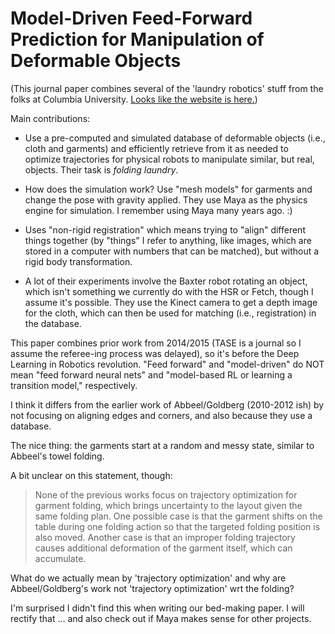 # Model-Driven Feed-Forward Prediction for Manipulation of Deformable Objects

(This journal paper combines several of the 'laundry robotics' stuff from the
folks at Columbia University. [Looks like the website is here.][1])

Main contributions:

- Use a pre-computed and simulated database of deformable objects (i.e., cloth
  and garments) and efficiently retrieve from it as needed to optimize
  trajectories for physical robots to manipulate similar, but real, objects.
  Their task is *folding laundry*.

- How does the simulation work? Use "mesh models" for garments and change the
  pose with gravity applied. They use Maya as the physics engine for simulation.
  I remember using Maya many years ago. :)

- Uses "non-rigid registration" which means trying to "align" different things
  together (by "things" I refer to anything, like images, which are stored in
  a computer with numbers that can be matched), but without a rigid body
  transformation.

- A lot of their experiments involve the Baxter robot rotating an object, which
  isn't something we currently do with the HSR or Fetch, though I assume it's
  possible. They use the Kinect camera to get a depth image for the cloth, which
  can then be used for matching (i.e., registration) in the database.

This paper combines prior work from 2014/2015 (TASE is a journal so I assume the
referee-ing process was delayed), so it's before the Deep Learning in Robotics
revolution.  "Feed forward" and "model-driven" do NOT mean "feed forward neural
nets" and "model-based RL or learning a transition model," respectively.

I think it differs from the earlier work of Abbeel/Goldberg (2010-2012 ish) by
not focusing on aligning edges and corners, and also because they use a
database.

The nice thing: the garments start at a random and messy state, similar to
Abbeel's towel folding.

A bit unclear on this statement, though:

> None of the previous works focus on trajectory optimization for garment
> folding, which brings uncertainty to the layout given the same folding plan.
> One possible case is that the garment shifts on the table during one folding
> action so that the targeted folding position is also moved. Another case is
> that an improper folding trajectory causes additional deformation of the
> garment itself, which can accumulate.

What do we actually mean by 'trajectory optimization' and why are
Abbeel/Goldberg's work not 'trajectory optimization' wrt the folding?

I'm surprised I didn't find this when writing our bed-making paper. I will
rectify that ... and also check out if Maya makes sense for other projects.

[1]:http://www.cs.columbia.edu/~yli/garment_db/
